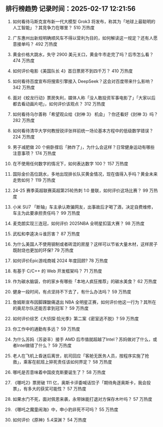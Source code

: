 
## 排行榜趋势 记录时间：2025-02-17 12:21:56
  
  1. 如何看待马斯克宣布新一代大模型 Grok3 将发布，称其为「地球上最聪明的人工智能」？其竞争力在哪里？ 510 万热度
    
  2. 广东惠州出新规明确顺风车不得以营利为目的，如何解读这一规定？还有人愿意接单吗？ 492 万热度
    
  3. 黄金价格大跳水，失守 2900 美元关口，黄金牛市走完了吗？后市怎么看？ 474 万热度
    
  4. 如何评价电影《美国队长 4》首日票房不到四千万？ 410 万热度
    
  5. 如何看待百度宣布将搜索引擎接入 DeepSeek？这会对百度带来什么影响？ 342 万热度
    
  6. 面对《蛟龙行动》票房失利，媒体人称「没人敢投资军事电影了」「大家以后都去看动画片吧」，如何评价该观点？ 312 万热度
    
  7. 如何看待乌尔善称「希望观众给《封神 3》 机会」？你还看好《封神 3》吗？ 282 万热度
    
  8. 如何看待清华大学何教授锐评张祥前统一场论基本方程中的低级数学错误？ 224 万热度
    
  9. 男子减肥做 20 个俯卧撑后「肺炸了」，为什么会这样？日常健身运动有哪些注意事项？ 174 万热度
    
  10. 在不使用任何数字的情况下，如何表达数字 100？ 157 万热度
    
  11. 国际金价高位跳水，多地出现排长队买黄金情况，现在值得入手吗？黄金未来走势如何？ 119 万热度
    
  12. 24-25 赛季英超联赛英超第25轮热刺 1:0 曼联，如何评价这场比赛？ 99 万热度
    
  13. 小米 SU7 「断轴」车主承认欺骗网友，出事故后才喝了酒，决定自费维修，车主为此要承担责任吗？ 99 万热度
    
  14. 麦克朗实现三连冠，如何评价 2025NBA 全明星扣篮大赛？ 98 万热度
    
  15. 武松和李逵决斗谁厉害？ 87 万热度
    
  16. 为什么美国人不使用钢制或者砖混的房屋？这样可以节省大量木材，这样房子既耐烧也更加的环保? 79 万热度
    
  17. 如何评价Epic游戏商城 2024 年度回顾? 78 万热度
    
  18. 有基于 C/C++ 的 Web 开发框架吗？ 71 万热度
    
  19. 作为碳水脑袋，你的家乡有哪些「本地人疯狂推荐」的碳水美食？ 62 万热度
    
  20. 健身一段时间，有点坚持不下去了，有什么办法吗？ 59 万热度
    
  21. 詹姆斯宣布因脚踝酸痛退出 NBA 全明星正赛，如何评价他这一行为？其所在的奥尼尔队还能否拿到冠军？ 59 万热度
    
  22. 如何评价综艺《大侦探·拾光季》第二案《密室逃不脱》? 59 万热度
    
  23. 你工作中的通勤有多远？ 59 万热度
    
  24. 为什么苏妈（苏姿丰）接手 AMD 后市值就超越了Intel？苏妈做对了什么，或者Intel做错了什么？ 59 万热度
    
  25. 老人在飞机上昏迷后离世，航司回应「客舱无医务人员，按程序实施了抢救」，乘客在航班上猝死责任该如何界定？ 58 万热度
    
  26. 哪吒是否意味着中国皮克斯要诞生了？ 58 万热度
    
  27. 《哪吒2》票房破 111 亿，奥斯卡评委喊话饺子「期待角逐奥斯卡，我会投票」，有多大的获奖可能性？ 57 万热度
    
  28. 如果水门不死，面对佩恩来袭，永带妹能打退对方保存木叶吗？ 57 万热度
    
  29. 《哪吒之魔童闹海》中，申小豹非死不可吗？ 55 万热度
    
  30. 如何评价《原神》5.4深渊？ 54 万热度
    